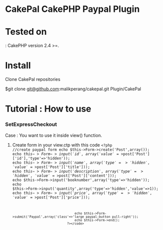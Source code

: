 <h1>CakePal CakePHP Paypal Plugin </h1>

<h1>Tested on</h1>:
CakePHP version 2.4 >=.

<h1>Install</h1>
Clone CakePal repositories

$git clone git@github.com:malikperang/cakepal.git Plugin/CakePal

<h1>Tutorial : How to use</h1>

<h3>SetExpressCheckout</h3>
Case : You want to use it inside view() function.

1. Create form in your view.ctp with this code
  	<code><?php 
							//create paypal form
							echo $this->Form->create('Post',array());
										echo $this->Form->input('id',array('value'=>$post['Post']['id'],'type'=>'hidden'));
										echo $this->Form->input('name',array('type'=>'hidden','value'=>$post['Post']['title']));
										echo $this->Form->input('description',array('type'=>'hidden','value'=>$post['Post']['content']));
										echo $this->Form->input('booknumber',array('type'=>'hidden'));
										echo $this->Form->input('quantity',array('type'=>'hidden','value'=>1));
										echo $this->Form->input('price',array('type'=>'hidden','value'=>$post['Post']['price']));

									
							
										echo $this->Form->submit('Paypal',array('class'=>'large paypal-button pull-right'));
										echo $this->Form->end();
									?></code>

